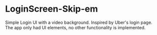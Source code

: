# LoginScreen-Skip-em
Simple Login UI with a video background. Inspired by Uber's login page. The app only had UI elements, no other functionality is implemented.
